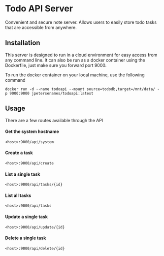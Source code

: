 # Todo API Server

Convenient and secure note server. Allows users to easily store todo tasks that are accessible from anywhere.

## Installation

This server is designed to run in a cloud environment for easy access from any command line. It can also be run
as a docker container using the Dockerfile, just make sure you forward port 9000.

To run the docker container on your local machine, use the following command
```
docker run -d --name todoapi --mount source=tododb,target=/mnt/data/ -p 9000:9000 jpetersenames/todoapi:latest
```

## Usage

There are a few routes available through the API

#### Get the system hostname
```
<host>:9000/api/system
```

#### Create a task
```
<host>:9000/api/create
```

#### List a single task
```
<host>:9000/api/tasks/{id}
```

#### List all tasks
```
<host>:9000/api/tasks
```

#### Update a single task
```
<host>:9000/api/update/{id}
```

#### Delete a single task
```
<host>:9000/api/delete/{id}
```
